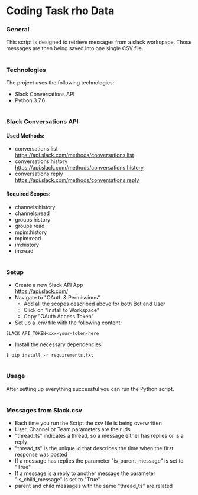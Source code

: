 # Coding Task rho Data
	
### General
This script is designed to retrieve messages from a slack workspace.
Those messages are then being saved into one single CSV file.
#
### Technologies
The project uses the following technologies: 
* Slack Conversations API
* Python 3.7.6
#
### Slack Conversations API
#### Used Methods:
 * conversations.list <br/> https://api.slack.com/methods/conversations.list
 * conversations.history <br/> https://api.slack.com/methods/conversations.history
 * conversations.reply <br/> https://api.slack.com/methods/conversations.reply

#### Required Scopes:
 * channels:history
 * channels:read
 * groups:history
 * groups:read
 * mpim:history
 * mpim:read
 * im:history
 * im:read 
 
#
### Setup
 * Create a new Slack API App <br/> https://api.slack.com/
 * Navigate to "OAuth & Permissions"
    *  Add all the scopes described above for both Bot and User
    *  Click on "Install to Workspace"
    *  Copy "OAuth Access Token"
 * Set up a .env file with the following content:
 ```
SLACK_API_TOKEN=xxx-your-token-here
```
* Install the necessary dependencies:
 ```
$ pip install -r requirements.txt
```
#
### Usage
After setting up everything successful you can run the Python script.
#
### Messages from Slack.csv
* Each time you run the Script the csv file is being overwritten
* User, Channel or Team parameters are their Ids
* "thread_ts" indicates a thread, so a message either has replies or is a reply 
* "thread_ts" is the unique id that describes the time when the first response was posted
* If a message has replies the parameter "is_parent_message" is set to "True"
* If a message is a reply to another message the parameter "is_child_message" is set to "True"
* parent and child messages with the same "thread_ts" are related


